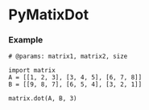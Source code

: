 # PyMatixDot
### Example
```
# @params: matrix1, matrix2, size

import matrix
A = [[1, 2, 3], [3, 4, 5], [6, 7, 8]]
B = [[9, 8, 7], [6, 5, 4], [3, 2, 1]]

matrix.dot(A, B, 3)
```
